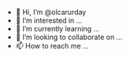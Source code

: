 - 👋 Hi, I’m @olcarurday
- 👀 I’m interested in ...
- 🌱 I’m currently learning ...
- 💞️ I’m looking to collaborate on ...
- 📫 How to reach me ...

<!---
olcarurday/olcarurday is a ✨ special ✨ repository because its `README.md` (this file) appears on your GitHub profile.
You can click the Preview link to take a look at your changes.
--->
